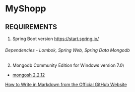 # MyShopp

## REQUIREMENTS

1) Spring Boot version https://start.spring.io/ 
###### Dependencies - Lombok, Spring Web, Spring Data Mongodb
2) Mongodb Community Edition for Windows version 7.0\
 +  [mongosh 2.2.12](https://www.mongodb.com/docs/mongodb-shell/install/)












[How to Write in Markdown from the Official GitHub Website](https://docs.github.com/en/get-started/writing-on-github/getting-started-with-writing-and-formatting-on-github/basic-writing-and-formatting-syntax)
